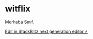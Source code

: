 # witflix
Merhaba Sınıf.

[Edit in StackBlitz next generation editor ⚡️](https://stackblitz.com/~/github.com/emrahkiziltan94/witflix)
